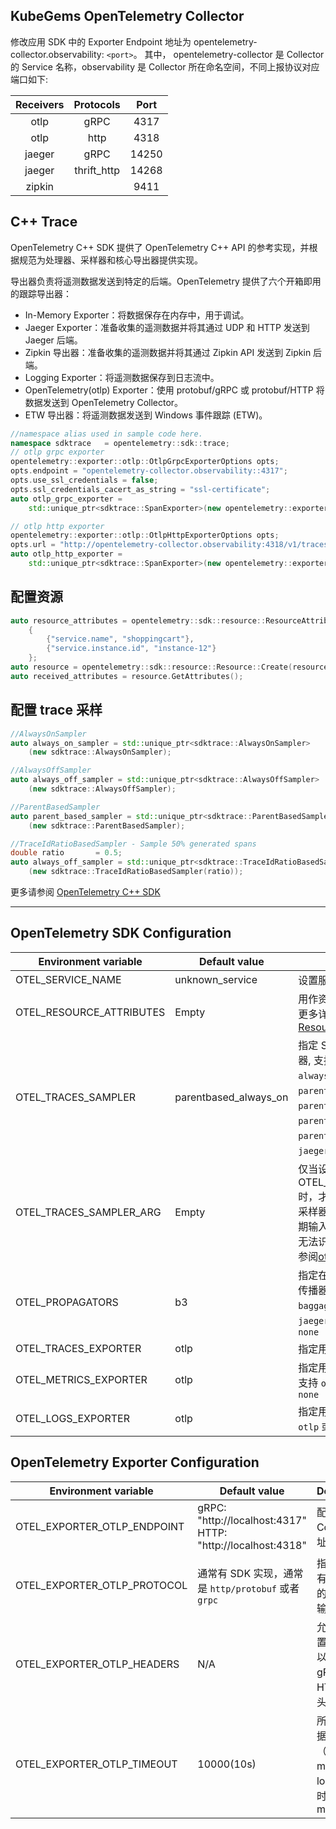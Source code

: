 <Alert message="在使用前请联系集群管理员开启 KubeGems Observability 相关的组件。" />

## KubeGems OpenTelemetry Collector

修改应用 SDK 中的 Exporter Endpoint 地址为 opentelemetry-collector.observability: `<port>`。 其中， opentelemetry-collector 是 Collector 的 Service 名称，observability 是 Collector 所在命名空间，不同上报协议对应端口如下:

| Receivers |  Protocols  | Port  |
| :-------: | :---------: | :---: |
|   otlp    |    gRPC     | 4317  |
|   otlp    |    http     | 4318  |
|  jaeger   |    gRPC     | 14250 |
|  jaeger   | thrift_http | 14268 |
|  zipkin   |             | 9411  |

## C++ Trace

OpenTelemetry C++ SDK 提供了 OpenTelemetry C++ API 的参考实现，并根据规范为处理器、采样器和核心导出器提供实现。

导出器负责将遥测数据发送到特定的后端。OpenTelemetry 提供了六个开箱即用的跟踪导出器：

- In-Memory Exporter：将数据保存在内存中，用于调试。
- Jaeger Exporter：准备收集的遥测数据并将其通过 UDP 和 HTTP 发送到 Jaeger 后端。
- Zipkin 导出器：准备收集的遥测数据并将其通过 Zipkin API 发送到 Zipkin 后端。
- Logging Exporter：将遥测数据保存到日志流中。
- OpenTelemetry(otlp) Exporter：使用 protobuf/gRPC 或 protobuf/HTTP 将数据发送到 OpenTelemetry Collector。
- ETW 导出器：将遥测数据发送到 Windows 事件跟踪 (ETW)。

```cpp
//namespace alias used in sample code here.
namespace sdktrace   = opentelemetry::sdk::trace;
// otlp grpc exporter
opentelemetry::exporter::otlp::OtlpGrpcExporterOptions opts;
opts.endpoint = "opentelemetry-collector.observability::4317";
opts.use_ssl_credentials = false;
opts.ssl_credentials_cacert_as_string = "ssl-certificate";
auto otlp_grpc_exporter =
    std::unique_ptr<sdktrace::SpanExporter>(new opentelemetry::exporter::otlp::OtlpGrpcExporter(opts));

// otlp http exporter
opentelemetry::exporter::otlp::OtlpHttpExporterOptions opts;
opts.url = "http://opentelemetry-collector.observability:4318/v1/traces";
auto otlp_http_exporter =
    std::unique_ptr<sdktrace::SpanExporter>(new opentelemetry::exporter::otlp::OtlpHttpExporter(opts));
```

## 配置资源

```cpp
auto resource_attributes = opentelemetry::sdk::resource::ResourceAttributes
    {
        {"service.name", "shoppingcart"},
        {"service.instance.id", "instance-12"}
    };
auto resource = opentelemetry::sdk::resource::Resource::Create(resource_attributes);
auto received_attributes = resource.GetAttributes();
```

## 配置 trace 采样

```cpp
//AlwaysOnSampler
auto always_on_sampler = std::unique_ptr<sdktrace::AlwaysOnSampler>
    (new sdktrace::AlwaysOnSampler);

//AlwaysOffSampler
auto always_off_sampler = std::unique_ptr<sdktrace::AlwaysOffSampler>
    (new sdktrace::AlwaysOffSampler);

//ParentBasedSampler
auto parent_based_sampler = std::unique_ptr<sdktrace::ParentBasedSampler>
    (new sdktrace::ParentBasedSampler);

//TraceIdRatioBasedSampler - Sample 50% generated spans
double ratio       = 0.5;
auto always_off_sampler = std::unique_ptr<sdktrace::TraceIdRatioBasedSampler>
    (new sdktrace::TraceIdRatioBasedSampler(ratio));
```

更多请参阅 [OpenTelemetry C++ SDK](https://opentelemetry-cpp.readthedocs.io/en/latest/sdk/GettingStarted.html)

---

## OpenTelemetry SDK Configuration

| Environment variable | Default value | Description |
| --- | --- | --- |
| OTEL_SERVICE_NAME | unknown_service | 设置服务名 `service.name` |
| OTEL_RESOURCE_ATTRIBUTES | Empty | 用作资源属性的键值对。有关更多详细信息，请参阅 [Resource SDK](https://opentelemetry.io/docs/reference/specification/resource/sdk/#specifying-resource-information-via-an-environment-variable) |
| OTEL_TRACES_SAMPLER | parentbased_always_on | 指定 SDK 用于采样跟踪的采样器, 支持 `always_on`、`always_off`、`traceidratio`、`parentbased_always_on`、`parentbased_always_off`、`parentbased_traceidratio`、`parentbased_jaeger_remote`、`jaeger_remote` 或者 `xray` |
| OTEL_TRACES_SAMPLER_ARG | Empty | 仅当设置 OTEL_TRACES_SAMPLER 时，才会使用指定的值。每个采样器类型都定义了自己的预期输入（如果有的话）。无效或无法识别的输入记录为错误, 请参阅[otel_traces_sampler_arg](https://opentelemetry.io/docs/concepts/sdk-configuration/general-sdk-configuration/#otel_traces_sampler_arg) |
| OTEL_PROPAGATORS | b3 | 指定在逗号分隔列表中使用的传播器, 支持 `tracecontext`、`baggage`、`b3`、`b3multi`、`jaeger`、`xray`、`ottrace` 或者 `none` |
| OTEL_TRACES_EXPORTER | otlp | 指定用于 trace 的 exporter |
| OTEL_METRICS_EXPORTER | otlp | 指定用于 metrics 的 exporter,支持 `otlp`、`prometheus` 或者 `none` |
| OTEL_LOGS_EXPORTER | otlp | 指定用于 log 的 exporter,支持 `otlp` 或者 `none` |

## OpenTelemetry Exporter Configuration

| Environment variable | Default value | Description |
| --- | --- | --- |
| OTEL_EXPORTER_OTLP_ENDPOINT | gRPC: "http://localhost:4317" <br /> HTTP: "http://localhost:4318" | 配置 OTEL Collector 地址 |
| OTEL_EXPORTER_OTLP_PROTOCOL | 通常有 SDK 实现，通常是 `http/protobuf` 或者 `grpc` | 指定用于所有遥测数据的 OTLP 传输协议 |
| OTEL_EXPORTER_OTLP_HEADERS | N/A | 允许您将配置为键值对以添加到的 gRPC 或 HTTP 请求头中 |
| OTEL_EXPORTER_OTLP_TIMEOUT | 10000(10s) | 所有上报数据（traces、metrics、logs）的超时值，单位 ms |

<script setup>
  import Alert from '@/views/observe/integrated/components/IntergatedCenter/Alert';
</script>
